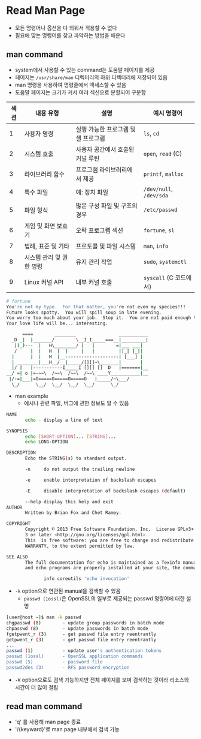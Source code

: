 # Read Man Page
- 모든 명령어나 옵션을 다 외워서 적용할 수 없다
- 필요에 맞는 명령어를 찾고 파악하는 방법을 배운다

## man command
- system에서 사용할 수 있는 command는 도움말 페이지를 제공
- 페이지는 `/usr/share/man` 디렉터리의 하위 디렉터리에 저장되어 있음
- man 명령을 사용하여 명령줄에서 액세스할 수 있음
- 도움말 페이지는 크기가 커서 여러 섹션으로 분할되어 구분함

| 섹션 | 내용 유형                  | 설명                                   | 예시 명령어           |
|------|---------------------------|----------------------------------------|-----------------------|
| 1    | 사용자 명령               | 실행 가능한 프로그램 및 셸 프로그램     | `ls`, `cd`           |
| 2    | 시스템 호출               | 사용자 공간에서 호출된 커널 루틴       | `open`, `read` (C)   |
| 3    | 라이브러리 함수           | 프로그램 라이브러리에서 제공           | `printf`, `malloc`   |
| 4    | 특수 파일                 | 예: 장치 파일                          | `/dev/null`, `/dev/sda` |
| 5    | 파일 형식                 | 많은 구성 파일 및 구조의 경우           | `/etc/passwd`        |
| 6    | 게임 및 화면 보호기       | 오락 프로그램 섹션                     | `fortune`, `sl`      |
| 7    | 법례, 표준 및 기타        | 프로토콜 및 파일 시스템                | `man`, `info`        |
| 8    | 시스템 관리 및 권한 명령  | 유지 관리 작업                         | `sudo`, `systemctl`  |
| 9    | Linux 커널 API            | 내부 커널 호출                         | `syscall` (C 코드에서) |

```bash
# fortune
You're not my type.  For that matter, you're not even my species!!!
Future looks spotty.  You will spill soup in late evening.
You worry too much about your job.  Stop it.  You are not paid enough to worry.
Your love life will be... interesting.
```
```bash
      ====        ________                ___________
  _D _|  |_______/        \__I_I_____===__|_________|
   |(_)---  |   H\________/ |   |        =|___ ___|   
   /     |  |   H  |  |     |   |         ||_| |_||   
  |      |  |   H  |__--------------------| [___] |   
  | ________|___H__/__|_____/[][]~\_______|       |   
  |/ |   |-----------I_____I [][] []  D   |=======|__
__/ =| o |=-~~\  /~~\  /~~\  /~~\ ____Y___________|__
 |/-=|___|=O=====O=====O=====O   |_____/~\___/        
  \_/      \__/  \__/  \__/  \__/      \_/           

```
- man example
  - 예시나 관련 파일, 버그에 관한 정보도 알 수 있음
```bash
NAME
       echo - display a line of text

SYNOPSIS
       echo [SHORT-OPTION]... [STRING]...
       echo LONG-OPTION

DESCRIPTION
       Echo the STRING(s) to standard output.

       -n     do not output the trailing newline

       -e     enable interpretation of backslash escapes

       -E     disable interpretation of backslash escapes (default)

       --help display this help and exit
AUTHOR
       Written by Brian Fox and Chet Ramey.

COPYRIGHT
       Copyright © 2013 Free Software Foundation, Inc.  License GPLv3+: GNU GPL version
       3 or later <http://gnu.org/licenses/gpl.html>.
       This  is free software: you are free to change and redistribute it.  There is NO
       WARRANTY, to the extent permitted by law.

SEE ALSO
       The full documentation for echo is maintained as a Texinfo manual.  If the  info
       and echo programs are properly installed at your site, the command

              info coreutils 'echo invocation'
```
- `-k` option으로 연관된 manual을 검색할 수 있음
  - `passwd (1ossl)`은 OpenSSL의 일부로 제공되는 passwd 명령어에 대한 설명
```bash
[user@host ~]$ man -k passwd
chgpasswd (8)        - update group passwords in batch mode
chpasswd (8)         - update passwords in batch mode
fgetpwent_r (3)      - get passwd file entry reentrantly
getpwent_r (3)       - get passwd file entry reentrantly
...
passwd (1)           - update user's authentication tokens
passwd (1ossl)       - OpenSSL application commands
passwd (5)           - password file
passwd2des (3)       - RFS password encryption
```
- `-K` option으로도 검색 가능하지만 전체 페이지를 보며 검색하는 것이라 리소스와 시간이 더 많이 걸림

## read man command
- 'q' 를 사용해 man page 종료
- '/{keyward}'로 man page 내부에서 검색 가능

